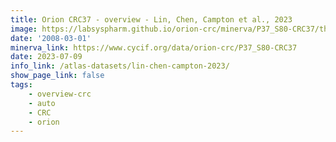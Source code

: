 ```yaml
---
title: Orion CRC37 - overview - Lin, Chen, Campton et al., 2023
image: https://labsyspharm.github.io/orion-crc/minerva/P37_S80-CRC37/thumbnail.jpg
date: '2008-03-01'
minerva_link: https://www.cycif.org/data/orion-crc/P37_S80-CRC37
date: 2023-07-09
info_link: /atlas-datasets/lin-chen-campton-2023/
show_page_link: false
tags:
    - overview-crc
    - auto
    - CRC
    - orion
---
```

